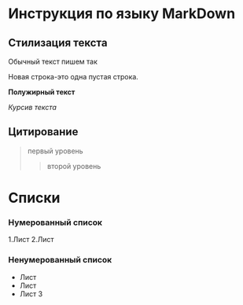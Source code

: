 # Инструкция по языку MarkDown
## Стилизация текста
Обычный текст пишем так

Новая строка-это одна пустая строка.

**Полужирный текст**

*Курсив текста*

## Цитирование
>первый уровень
>>второй уровень

# Списки
### Нумерованный список
1.Лист
2.Лист
### Ненумерованный список
* Лист
* Лист
* Лист 3
